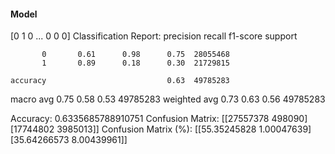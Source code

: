#### Model
[0 1 0 ... 0 0 0]
Classification Report:
              precision    recall  f1-score   support

           0       0.61      0.98      0.75  28055468
           1       0.89      0.18      0.30  21729815

    accuracy                           0.63  49785283
   macro avg       0.75      0.58      0.53  49785283
weighted avg       0.73      0.63      0.56  49785283

Accuracy: 0.6335685788910751
Confusion Matrix:
[[27557378   498090]
 [17744802  3985013]]
Confusion Matrix (%):
[[55.35245828  1.00047639]
 [35.64266573  8.00439961]]
